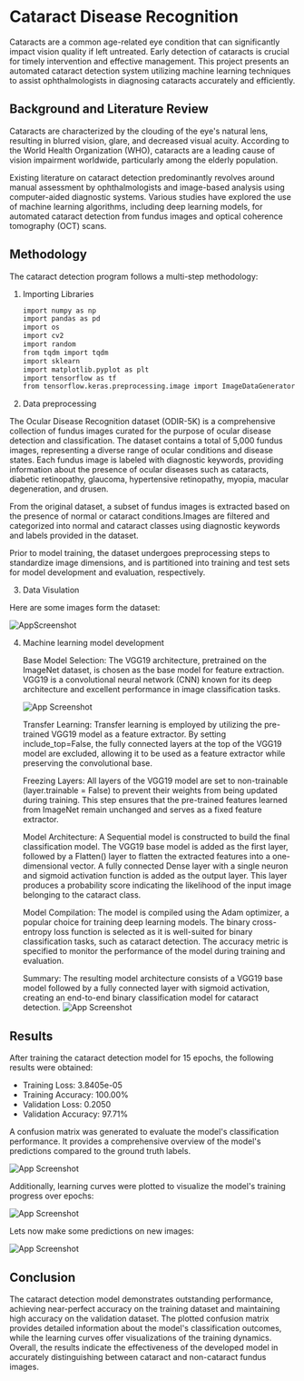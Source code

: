 
# Cataract Disease Recognition

Cataracts are a common age-related eye condition that can significantly impact vision quality if left untreated. Early detection of cataracts is crucial for timely intervention and effective management. This project presents an automated cataract detection system utilizing machine learning techniques to assist ophthalmologists in diagnosing cataracts accurately and efficiently.

##  Background and Literature Review

Cataracts are characterized by the clouding of the eye's natural lens, resulting in blurred vision, glare, and decreased visual acuity. According to the World Health Organization (WHO), cataracts are a leading cause of vision impairment worldwide, particularly among the elderly population.

Existing literature on cataract detection predominantly revolves around manual assessment by ophthalmologists and image-based analysis using computer-aided diagnostic systems. Various studies have explored the use of machine learning algorithms, including deep learning models, for automated cataract detection from fundus images and optical coherence tomography (OCT) scans.
## Methodology

The cataract detection program follows a multi-step methodology:

1. Importing Libraries

    ```bash
    import numpy as np
    import pandas as pd
    import os
    import cv2
    import random 
    from tqdm import tqdm
    import sklearn
    import matplotlib.pyplot as plt
    import tensorflow as tf
    from tensorflow.keras.preprocessing.image import ImageDataGenerator
    ```
2. Data preprocessing

The Ocular Disease Recognition dataset (ODIR-5K) is a comprehensive collection of fundus images curated for the purpose of ocular disease detection and classification.
The dataset contains a total of 5,000 fundus images, representing a diverse range of ocular conditions and disease states.
Each fundus image is labeled with diagnostic keywords, providing information about the presence of ocular diseases such as cataracts, diabetic retinopathy, glaucoma, hypertensive retinopathy, myopia, macular degeneration, and drusen.

From the original dataset, a subset of fundus images is extracted based on the presence of normal or cataract conditions.Images are filtered and categorized into normal and cataract classes using diagnostic keywords and labels provided in the dataset.

Prior to model training, the dataset undergoes preprocessing steps to standardize image dimensions, and is partitioned into training and test sets for model development and evaluation, respectively.

3. Data Visulation

Here are some images form the dataset:

![AppScreenshot](img/Data-Visualization.JPG)

4. Machine learning model development

    Base Model Selection:
    The VGG19 architecture, pretrained on the ImageNet dataset, is chosen as the base model for feature extraction. VGG19 is a convolutional neural network (CNN) known for its deep architecture and excellent performance in image classification tasks.
    
    ![App Screenshot](https://b2633864.smushcdn.com/2633864/wp-content/uploads/2017/03/imagenet_vgg16.png?lossy=2&strip=1&webp=1)

    Transfer Learning:
    Transfer learning is employed by utilizing the pre-trained VGG19 model as a feature extractor. By setting include_top=False, the fully connected layers at the top of the VGG19 model are excluded, allowing it to be used as a feature extractor while preserving the convolutional base.

    Freezing Layers:
    All layers of the VGG19 model are set to non-trainable (layer.trainable = False) to prevent their weights from being updated during training. This step ensures that the pre-trained features learned from ImageNet remain unchanged and serves as a fixed feature extractor.

    Model Architecture:
    A Sequential model is constructed to build the final classification model. The VGG19 base model is added as the first layer, followed by a Flatten() layer to flatten the extracted features into a one-dimensional vector.
    A fully connected Dense layer with a single neuron and sigmoid activation function is added as the output layer. This layer produces a probability score indicating the likelihood of the input image belonging to the cataract class.
    
    Model Compilation:
    The model is compiled using the Adam optimizer, a popular choice for training deep learning models. The binary cross-entropy loss function is selected as it is well-suited for binary classification tasks, such as cataract detection.
    The accuracy metric is specified to monitor the performance of the model during training and evaluation.
    
    Summary:
    The resulting model architecture consists of a VGG19 base model followed by a fully connected layer with sigmoid activation, creating an end-to-end binary classification model for cataract detection.
    ![App Screenshot](img/Model-Summary.JPG)

 

## Results

After training the cataract detection model for 15 epochs, the following results were obtained:
- Training Loss: 3.8405e-05
- Training Accuracy: 100.00%
- Validation Loss: 0.2050
- Validation Accuracy: 97.71%

A confusion matrix was generated to evaluate the model's classification performance. It provides a comprehensive overview of the model's predictions compared to the ground truth labels.

![App Screenshot](img/Confusion-Matrix.JPG)

Additionally, learning curves were plotted to visualize the model's training progress over epochs:

![App Screenshot](img/Learning-Curves.JPG)

Lets now make some predictions on new images:

![App Screenshot](img/Prediction.JPG)

## Conclusion

The cataract detection model demonstrates outstanding performance, achieving near-perfect accuracy on the training dataset and maintaining high accuracy on the validation dataset. The plotted confusion matrix provides detailed information about the model's classification outcomes, while the learning curves offer visualizations of the training dynamics. Overall, the results indicate the effectiveness of the developed model in accurately distinguishing between cataract and non-cataract fundus images.